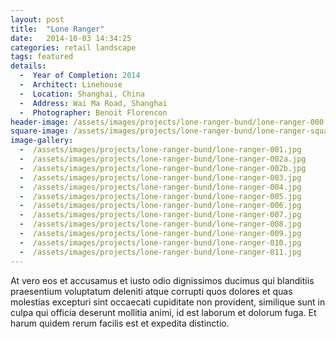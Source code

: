 ```yaml
---
layout: post
title:  "Lone Ranger"
date:   2014-10-03 14:34:25
categories: retail landscape
tags: featured
details:
  -  Year of Completion: 2014
  -  Architect: Linehouse
  -  Location: Shanghai, China
  -  Address: Wai Ma Road, Shanghai 
  -  Photographer: Benoit Florencon
header-image: /assets/images/projects/lone-ranger-bund/lone-ranger-000.jpg
square-image: /assets/images/projects/lone-ranger-bund/lone-ranger-square.jpg
image-gallery:
  -  /assets/images/projects/lone-ranger-bund/lone-ranger-001.jpg
  -  /assets/images/projects/lone-ranger-bund/lone-ranger-002a.jpg
  -  /assets/images/projects/lone-ranger-bund/lone-ranger-002b.jpg
  -  /assets/images/projects/lone-ranger-bund/lone-ranger-003.jpg
  -  /assets/images/projects/lone-ranger-bund/lone-ranger-004.jpg
  -  /assets/images/projects/lone-ranger-bund/lone-ranger-005.jpg
  -  /assets/images/projects/lone-ranger-bund/lone-ranger-006.jpg
  -  /assets/images/projects/lone-ranger-bund/lone-ranger-007.jpg
  -  /assets/images/projects/lone-ranger-bund/lone-ranger-008.jpg
  -  /assets/images/projects/lone-ranger-bund/lone-ranger-009.jpg
  -  /assets/images/projects/lone-ranger-bund/lone-ranger-010.jpg
  -  /assets/images/projects/lone-ranger-bund/lone-ranger-011.jpg
---
```

At vero eos et accusamus et iusto odio dignissimos ducimus qui blanditiis praesentium voluptatum deleniti atque corrupti quos dolores et quas molestias excepturi sint occaecati cupiditate non provident, similique sunt in culpa qui officia deserunt mollitia animi, id est laborum et dolorum fuga. Et harum quidem rerum facilis est et expedita distinctio.